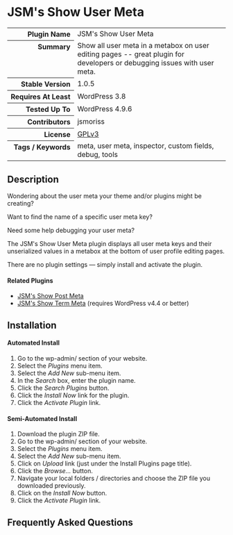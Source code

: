 <h1>JSM&#039;s Show User Meta</h1>

<table>
<tr><th align="right" valign="top" nowrap>Plugin Name</th><td>JSM&#039;s Show User Meta</td></tr>
<tr><th align="right" valign="top" nowrap>Summary</th><td>Show all user meta in a metabox on user editing pages -- great plugin for developers or debugging issues with user meta.</td></tr>
<tr><th align="right" valign="top" nowrap>Stable Version</th><td>1.0.5</td></tr>
<tr><th align="right" valign="top" nowrap>Requires At Least</th><td>WordPress 3.8</td></tr>
<tr><th align="right" valign="top" nowrap>Tested Up To</th><td>WordPress 4.9.6</td></tr>
<tr><th align="right" valign="top" nowrap>Contributors</th><td>jsmoriss</td></tr>
<tr><th align="right" valign="top" nowrap>License</th><td><a href="https://www.gnu.org/licenses/gpl.txt">GPLv3</a></td></tr>
<tr><th align="right" valign="top" nowrap>Tags / Keywords</th><td>meta, user meta, inspector, custom fields, debug, tools</td></tr>
</table>

<h2>Description</h2>

<p>Wondering about the user meta your theme and/or plugins might be creating?</p>

<p>Want to find the name of a specific user meta key?</p>

<p>Need some help debugging your user meta?</p>

<p>The JSM's Show User Meta plugin displays all user meta keys and their unserialized values in a metabox at the bottom of user profile editing pages.</p>

<p>There are no plugin settings &mdash; simply install and activate the plugin.</p>

<h4>Related Plugins</h4>

<ul>
<li><a href="https://wordpress.org/plugins/jsm-show-post-meta/">JSM's Show Post Meta</a></li>
<li><a href="https://wordpress.org/plugins/jsm-show-term-meta/">JSM's Show Term Meta</a> (requires WordPress v4.4 or better)</li>
</ul>


<h2>Installation</h2>

<h4>Automated Install</h4>

<ol>
<li>Go to the wp-admin/ section of your website.</li>
<li>Select the <em>Plugins</em> menu item.</li>
<li>Select the <em>Add New</em> sub-menu item.</li>
<li>In the <em>Search</em> box, enter the plugin name.</li>
<li>Click the <em>Search Plugins</em> button.</li>
<li>Click the <em>Install Now</em> link for the plugin.</li>
<li>Click the <em>Activate Plugin</em> link.</li>
</ol>

<h4>Semi-Automated Install</h4>

<ol>
<li>Download the plugin ZIP file.</li>
<li>Go to the wp-admin/ section of your website.</li>
<li>Select the <em>Plugins</em> menu item.</li>
<li>Select the <em>Add New</em> sub-menu item.</li>
<li>Click on <em>Upload</em> link (just under the Install Plugins page title).</li>
<li>Click the <em>Browse...</em> button.</li>
<li>Navigate your local folders / directories and choose the ZIP file you downloaded previously.</li>
<li>Click on the <em>Install Now</em> button.</li>
<li>Click the <em>Activate Plugin</em> link.</li>
</ol>


<h2>Frequently Asked Questions</h2>




